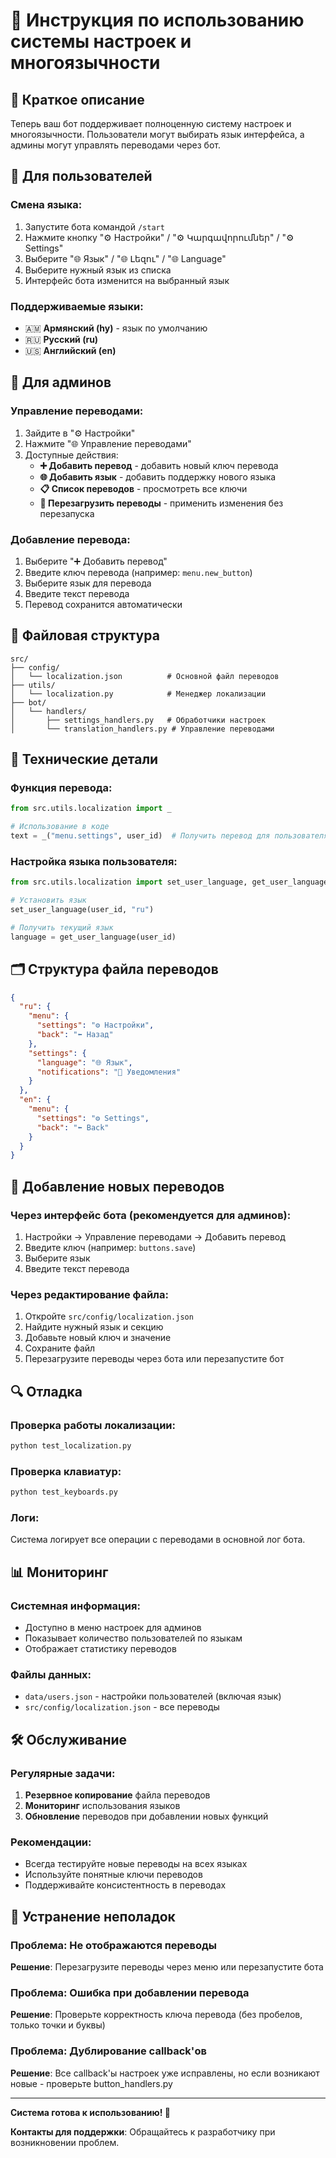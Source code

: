 # 🎯 Инструкция по использованию системы настроек и многоязычности

## 🚀 Краткое описание

Теперь ваш бот поддерживает полноценную систему настроек и многоязычности. Пользователи могут выбирать язык интерфейса, а админы могут управлять переводами через бот.

## 👥 Для пользователей

### Смена языка:
1. Запустите бота командой `/start`
2. Нажмите кнопку "⚙️ Настройки" / "⚙️ Կարգավորումներ" / "⚙️ Settings"
3. Выберите "🌐 Язык" / "🌐 Լեզու" / "🌐 Language"
4. Выберите нужный язык из списка
5. Интерфейс бота изменится на выбранный язык

### Поддерживаемые языки:
- 🇦🇲 **Армянский (hy)** - язык по умолчанию
- 🇷🇺 **Русский (ru)**
- 🇺🇸 **Английский (en)**

## 👑 Для админов

### Управление переводами:
1. Зайдите в "⚙️ Настройки"
2. Нажмите "🌐 Управление переводами"
3. Доступные действия:
   - **➕ Добавить перевод** - добавить новый ключ перевода
   - **🌐 Добавить язык** - добавить поддержку нового языка
   - **📋 Список переводов** - просмотреть все ключи
   - **🔄 Перезагрузить переводы** - применить изменения без перезапуска

### Добавление перевода:
1. Выберите "➕ Добавить перевод"
2. Введите ключ перевода (например: `menu.new_button`)
3. Выберите язык для перевода
4. Введите текст перевода
5. Перевод сохранится автоматически

## 📁 Файловая структура

```
src/
├── config/
│   └── localization.json          # Основной файл переводов
├── utils/
│   └── localization.py            # Менеджер локализации
├── bot/
│   └── handlers/
│       ├── settings_handlers.py   # Обработчики настроек
│       └── translation_handlers.py # Управление переводами
```

## 🔧 Технические детали

### Функция перевода:
```python
from src.utils.localization import _

# Использование в коде
text = _("menu.settings", user_id)  # Получить перевод для пользователя
```

### Настройка языка пользователя:
```python
from src.utils.localization import set_user_language, get_user_language

# Установить язык
set_user_language(user_id, "ru")

# Получить текущий язык
language = get_user_language(user_id)
```

## 🗂️ Структура файла переводов

```json
{
  "ru": {
    "menu": {
      "settings": "⚙️ Настройки",
      "back": "⬅️ Назад"
    },
    "settings": {
      "language": "🌐 Язык",
      "notifications": "🔔 Уведомления"
    }
  },
  "en": {
    "menu": {
      "settings": "⚙️ Settings",
      "back": "⬅️ Back"
    }
  }
}
```

## 🎨 Добавление новых переводов

### Через интерфейс бота (рекомендуется для админов):
1. Настройки → Управление переводами → Добавить перевод
2. Введите ключ (например: `buttons.save`)
3. Выберите язык
4. Введите текст перевода

### Через редактирование файла:
1. Откройте `src/config/localization.json`
2. Найдите нужный язык и секцию
3. Добавьте новый ключ и значение
4. Сохраните файл
5. Перезагрузите переводы через бота или перезапустите бот

## 🔍 Отладка

### Проверка работы локализации:
```bash
python test_localization.py
```

### Проверка клавиатур:
```bash
python test_keyboards.py
```

### Логи:
Система логирует все операции с переводами в основной лог бота.

## 📊 Мониторинг

### Системная информация:
- Доступно в меню настроек для админов
- Показывает количество пользователей по языкам
- Отображает статистику переводов

### Файлы данных:
- `data/users.json` - настройки пользователей (включая язык)
- `src/config/localization.json` - все переводы

## 🛠️ Обслуживание

### Регулярные задачи:
1. **Резервное копирование** файла переводов
2. **Мониторинг** использования языков
3. **Обновление** переводов при добавлении новых функций

### Рекомендации:
- Всегда тестируйте новые переводы на всех языках
- Используйте понятные ключи переводов
- Поддерживайте консистентность в переводах

## 🚨 Устранение неполадок

### Проблема: Не отображаются переводы
**Решение**: Перезагрузите переводы через меню или перезапустите бота

### Проблема: Ошибка при добавлении перевода
**Решение**: Проверьте корректность ключа перевода (без пробелов, только точки и буквы)

### Проблема: Дублирование callback'ов
**Решение**: Все callback'ы настроек уже исправлены, но если возникают новые - проверьте button_handlers.py

---

**Система готова к использованию! 🎉**

**Контакты для поддержки**: Обращайтесь к разработчику при возникновении проблем.
